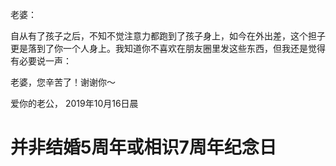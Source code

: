 老婆：

自从有了孩子之后，不知不觉注意力都跑到了孩子身上，如今在外出差，这个担子更是落到了你一个人身上。我知道你不喜欢在朋友圈里发这些东西，但我还是觉得有必要说一声：

老婆，您辛苦了！谢谢你～

爱你的老公，
2019年10月16日晨

# 并非结婚5周年或相识7周年纪念日